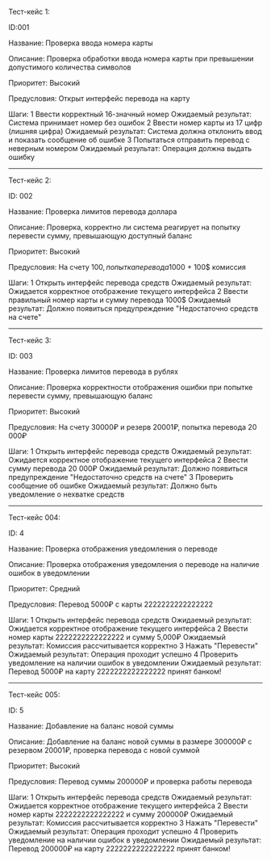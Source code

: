 Тест-кейс 1:

ID:001 

Название: Проверка ввода номера карты

Описание: Проверка обработки ввода номера карты при превышении допустимого количества символов

Приоритет: Высокий

Предусловия: Открыт интерфейс перевода на карту

Шаги:
1	Ввести корректный 16-значный номер                  Ожидаемый результат: Система принимает номер без ошибок
2	Ввести номер карты из 17 цифр (лишняя цифра)        Ожидаемый результат: Система должна отклонить ввод и показать сообщение об ошибке
3	Попытаться отправить перевод с неверным номером     Ожидаемый результат: Операция должна выдать ошибку

----------------------------------------------------------------------------------------------------------------------------------------------------------------------------------------
Тест-кейс 2:

ID: 002

Название: Проверка лимитов перевода доллара	

Описание: Проверка, корректно ли система реагирует на попытку перевести сумму, превышающую доступный баланс

Приоритет: Высокий

Предусловия: На счету 100$, попытка перевода 1000$ + 100$ комиссия


Шаги:
1	Открыть интерфейс перевода средств	                    Ожидаемый результат: Ожидается корректное отображение текущего интерфейса
2	Ввести правильный номер карты и сумму перевода 1000$	Ожидаемый результат: Должно появиться предупреждение "Недостаточно средств на счете"

----------------------------------------------------------------------------------------------------------------------------------------------------------------------------------------

Тест-кейс 3:

ID: 003

Название: Проверка лимитов перевода в рублях

Описание: Проверка корректности отображения ошибки при попытке перевести сумму, превышающую баланс

Приоритет: Высокий

Предусловия: На счету 30000₽ и резерв 20001₽, попытка перевода 20 000₽


Шаги:
1	Открыть интерфейс перевода средств	Ожидаемый результат: Ожидается корректное отображение текущего интерфейса
2	Ввести сумму перевода 20 000₽	    Ожидаемый результат: Должно появиться предупреждение "Недостаточно средств на счете"
3	Проверить сообщение об ошибке	    Ожидаемый результат: Должно быть уведомление о нехватке средств

----------------------------------------------------------------------------------------------------------------------------------------------------------------------------------------

Тест-кейс 004:

ID: 4

Название: Проверка отображения уведомления о переводе

Описание: Проверка отображения уведомления о переводе на наличие ошибок в уведомлении

Приоритет: Средний

Предусловия: Перевод 5000₽ с карты 2222222222222222

Шаги:
1	Открыть интерфейс перевода средств	                    Ожидаемый результат: Ожидается корректное отображение текущего интерфейса
2	Ввести номер карты 2222222222222222 и сумму 5,000₽	    Ожидаемый результат: Комиссия рассчитывается корректно
3	Нажать "Перевести"	                                    Ожидаемый результат: Операция проходит успешно
4	Проверить уведомление на наличии ошибок в уведомлении   Ожидаемый результат: Перевод 5000₽ на карту 2222222222222222 принят банком!

----------------------------------------------------------------------------------------------------------------------------------------------------------------------------------------

Тест-кейс 005:

ID: 5

Название: Добавление на баланс новой суммы

Описание: Добавление на баланс новой суммы в размере 300000₽ с резервом 20001₽, проверка перевода с новой суммой

Приоритет: Высокий

Предусловия: Перевод суммы 200000₽ и проверка работы перевода 

Шаги:
1	Открыть интерфейс перевода средств	                    Ожидаемый результат: Ожидается корректное отображение текущего интерфейса
2	Ввести номер карты 2222222222222222 и сумму 200000₽	    Ожидаемый результат: Комиссия рассчитывается корректно
3	Нажать "Перевести"	                                    Ожидаемый результат: Операция проходит успешно
4	Проверить уведомление на наличии ошибок в уведомлении   Ожидаемый результат: Перевод 200000₽ на карту 2222222222222222 принят банком!
